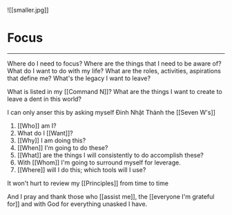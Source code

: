 ![[smaller.jpg]]
# Focus
---

Where do I need to focus? Where are the things that I need to be aware of? What do I want to do with my life? What are the roles, activities, aspirations that define me? What's the legacy I want to leave?

What is listed in my [[Command N]]? What are the things I want to create to leave a dent in this world?

I can only anser this by asking myself Đinh Nhật Thành the [[Seven W's]]


1. [[Who]] am I?
2. What do I [[Want]]?
3. [[Why]] I am doing this?
4. [[When]] I'm going to do these?
5. [[What]] are the things I will consistently to do accomplish these?
6. With [[Whom]] I'm going to surround myself for leverage.
7. [[Where]] will I do this; which tools will I use?

It won't hurt to review my [[Principles]] from time to time

And I pray and thank those who [[assist me]], the [[everyone I'm grateful for]] and with God for everything unasked I have.




